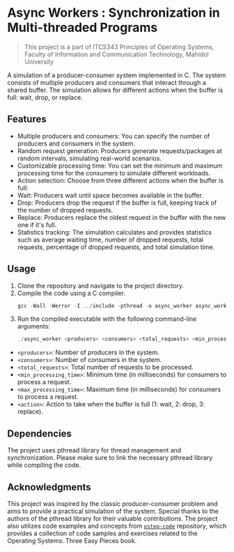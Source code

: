# Async Workers : Synchronization in Multi-threaded Programs
> This project is a part of ITCS343 Principles of Operating Systems, Faculty of Information and Communication Technology, Mahidol University
  

A simulation of a producer-consumer system implemented in C. The system consists of multiple producers and consumers that interact through a shared buffer. The simulation allows for different actions when the buffer is full: wait, drop, or replace.


## Features
- Multiple producers and consumers: You can specify the number of producers and consumers in the system.
- Random request generation: Producers generate requests/packages at random intervals, simulating real-world scenarios.
- Customizable processing time: You can set the minimum and maximum processing time for the consumers to simulate different workloads.
- Action selection: Choose from three different actions when the buffer is full:
- Wait: Producers wait until space becomes available in the buffer.
- Drop: Producers drop the request if the buffer is full, keeping track of the number of dropped requests.
- Replace: Producers replace the oldest request in the buffer with the new one if it's full.
- Statistics tracking: The simulation calculates and provides statistics such as average waiting time, number of dropped requests, total requests, percentage of dropped requests, and total simulation time.

## Usage
1. Clone the repository and navigate to the project directory.
2. Compile the code using a C compiler.
   ```C
   gcc -Wall -Werror -I ../include -pthread -o async_worker async_worker.c
   ```
3. Run the compiled executable with the following command-line arguments:
   ```C
   ./async_worker <producers> <consumers> <total_requests> <min_processing_time> <max_processing_time> <action>
   ```
- `<producers>`: Number of producers in the system.
- `<consumers>`: Number of consumers in the system.
- `<total_requests>`: Total number of requests to be processed.
- `<min_processing_time>`: Minimum time (in milliseconds) for consumers to process a request.
- `<max_processing_time>`: Maximum time (in milliseconds) for consumers to process a request.
- `<action>`: Action to take when the buffer is full (1: wait, 2: drop, 3: replace).

## Dependencies
The project uses pthread library for thread management and synchronization. Please make sure to link the necessary pthread library while compiling the code.

## Acknowledgments
This project was inspired by the classic producer-consumer problem and aims to provide a practical simulation of the system. Special thanks to the authors of the pthread library for their valuable contributions.
The project also utilizes code examples and concepts from [`ostep-code`](#https://github.com/remzi-arpacidusseau/ostep-code) repository, which provides a collection of code samples and exercises related to the Operating Systems: Three Easy Pieces book.
